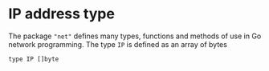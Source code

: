 # IP address type

The package `"net"` defines many types, functions and methods of use in Go network programming. The type `IP` is defined as an array of bytes 

    type IP []byte
